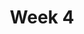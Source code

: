 ---
    title: Week 4
    weekNumber: 4
    days:
      - date: 2022-07-18
        events:
          "**LEC 9**{: .label .label-lecture } Functions and Apply":
            "[Note 12](https://notes.dsc10.com/02-data_sets/apply.html)"
                
      - date: 2022-07-19
        events:
          
          "**HW 3**{: .label .label-hw } **Data Visualization and Python Functions**":
      - date: 2022-07-20
        events:
          "**LEC 10**{: .label .label-lecture } Grouping with Subgroups, Merge":
            "[Note 11.4](https://notes.dsc10.com/02-data_sets/groupby.html#subgroups), [13](https://notes.dsc10.com/02-data_sets/merging.html)"
                
      - date: 2022-07-22
        events:
          "**LEC 11**{: .label .label-lecture } Booleans and Conditionals, Iteration":
            "[CIT 9.1-9.2](https://inferentialthinking.com/chapters/09/Randomness.html)"
                
      - date: 2022-07-23
        events:
          
          "**Lab 4**{: .label .label-lab } **DataFrames, Control Flow, and Probabilit**":
---